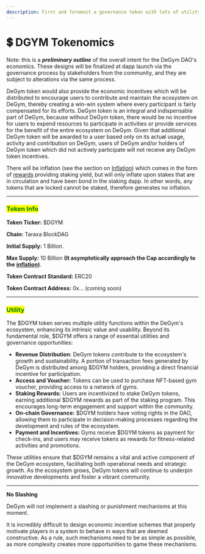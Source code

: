 ```yaml
---
description: First and foremost a governance token with lots of utility
---
```


# 💲 DGYM Tokenomics

Note: this is a _**preliminary outline**_ of the overall intent for the DeGym DAO's economics. These designs will be finalized at dapp launch via the governance process by stakeholders from the community, and they are subject to alterations via the same process.

DeGym token would also provide the economic incentives which will be distributed to encourage users to contribute and maintain the ecosystem on DeGym, thereby creating a win-win system where every participant is fairly compensated for its efforts. DeGym token is an integral and indispensable part of DeGym, because without DeGym token, there would be no incentive for users to expend resources to participate in activities or provide services for the benefit of the entire ecosystem on DeGym. Given that additional DeGym token will be awarded to a user based only on its actu~~a~~l usage, activity and contribution on DeGym, users of DeGym and/or holders of DeGym token which did not actively participate will not receive any DeGym token incentives.

There will be inflation (see the section on [Inflation](inflation.md)) which comes in the form of [rewards](../../dapp/staking/reward-program.md) providing staking yield, but will only inflate upon stakes that are in circulation and have been bond in the staking dapp. In other words, any tokens that are locked cannot be staked, therefore generates no inflation.

***

### <mark style="color:green;">Token Info</mark>

**Token Ticker:** $DGYM

**Chain:** Taraxa BlockDAG

**Initial Supply:** 1 Billion.

**Max Supply:** 10 Billion **(It asymptotically approach the Cap accordingly to the** [**inflation**](inflation.md)**)**.

**Token Contract Standard:** ERC20

**Token Contract Address:** 0x... (coming soon)

***

### <mark style="color:green;">Utility</mark>

The $DGYM token serves multiple utility functions within the DeGym's ecosystem, enhancing its intrinsic value and usability. Beyond its fundamental role, $DGYM offers a range of essential utilities and governance opportunities:

* **Revenue Distribution**: DeGym tokens contribute to the ecosystem's growth and sustainability. A portion of transaction fees generated by DeGym is distributed among $DGYM holders, providing a direct financial incentive for participation.
* **Access and Voucher:** Tokens can be used to purchase NFT-based gym voucher, providing access to a network of gyms.
* **Staking Rewards:** Users are incentivized to stake DeGym tokens, earning additional $DGYM rewards as part of the staking program. This encourages long-term engagement and support within the community.
* **On-chain Governance:** $DGYM holders have voting rights in the DAO, allowing them to participate in decision-making processes regarding the development and rules of the ecosystem.
* **Payment and Incentives:** Gyms receive $DGYM tokens as payment for check-ins, and users may receive tokens as rewards for fitness-related activities and promotions.

These utilities ensure that $DGYM remains a vital and active component of the DeGym ecosystem, facilitating both operational needs and strategic growth. As the ecosystem grows, DeGym tokens will continue to underpin innovative developments and foster a vibrant community.

***

**No Slashing**

DeGym will not implement a slashing or punishment mechanisms at this moment.

It is incredibly difficult to design economic incentive schemes that properly motivate players in a system to behave in ways that are deemed constructive. As a rule, such mechanisms need to be as simple as possible, as more complexity creates more opportunities to game these mechanisms.
